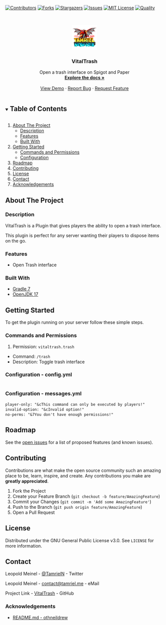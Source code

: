 <!-- PROJECT SHIELDS -->
[![Contributors][contributors-shield]][contributors-url]
[![Forks][forks-shield]][forks-url]
[![Stargazers][stars-shield]][stars-url]
[![Issues][issues-shield]][issues-url]
[![MIT License][license-shield]][license-url]
[![Quality][quality-shield]][quality-url]

<!-- PROJECT LOGO -->
<!--suppress ALL -->
<br />
<p align="center">
  <a href="https://github.com/TamrielNetwork/VitalTrash">
    <img src="images/logo.png" alt="Logo" width="80" height="80">
  </a>

<h3 align="center">VitalTrash</h3>

  <p align="center">
    Open a trash interface on Spigot and Paper
    <br />
    <a href="https://github.com/TamrielNetwork/VitalTrash"><strong>Explore the docs »</strong></a>
    <br />
    <br />
    <a href="https://github.com/TamrielNetwork/VitalTrash">View Demo</a>
    ·
    <a href="https://github.com/TamrielNetwork/VitalTrash/issues">Report Bug</a>
    ·
    <a href="https://github.com/TamrielNetwork/VitalTrash/issues">Request Feature</a>
  </p>

<!-- TABLE OF CONTENTS -->
<details open="open">
  <summary><h2 style="display: inline-block">Table of Contents</h2></summary>
  <ol>
    <li>
      <a href="#about-the-project">About The Project</a>
      <ul>
        <li><a href="#description">Description</a></li>
        <li><a href="#features">Features</a></li>
        <li><a href="#built-with">Built With</a></li>
      </ul>
    </li>
    <li>
      <a href="#getting-started">Getting Started</a>
      <ul>
        <li><a href="#commands-and-permissions">Commands and Permissions</a></li>
        <li><a href="#configuration">Configuration</a></li>
      </ul>
    </li>
    <li><a href="#roadmap">Roadmap</a></li>
    <li><a href="#contributing">Contributing</a></li>
    <li><a href="#license">License</a></li>
    <li><a href="#contact">Contact</a></li>
    <li><a href="#acknowledgements">Acknowledgements</a></li>
  </ol>
</details>

<!-- ABOUT THE PROJECT -->

## About The Project

### Description

VitalTrash is a Plugin that gives players the ability to open a trash interface.

This plugin is perfect for any server wanting their players to dispose items on the go.

### Features

* Open Trash interface

### Built With

* [Gradle 7](https://docs.gradle.org/7.4/release-notes.html)
* [OpenJDK 17](https://openjdk.java.net/projects/jdk/17/)

<!-- GETTING STARTED -->

## Getting Started

To get the plugin running on your server follow these simple steps.

### Commands and Permissions

1. Permission: `vitaltrash.trash`

* Command: `/trash`
* Description: Toggle trash interface

### Configuration - config.yml

```
```

### Configuration - messages.yml

```
player-only: "&cThis command can only be executed by players!"
invalid-option: "&cInvalid option!"
no-perms: "&7You don't have enough permissions!"
```

<!-- ROADMAP -->

## Roadmap

See the [open issues](https://github.com/TamrielNetwork/VitalTrash/issues) for a list of proposed features (and known
issues).

<!-- CONTRIBUTING -->

## Contributing

Contributions are what make the open source community such an amazing place to be, learn, inspire, and create. Any
contributions you make are **greatly appreciated**.

1. Fork the Project
2. Create your Feature Branch (`git checkout -b feature/AmazingFeature`)
3. Commit your Changes (`git commit -m 'Add some AmazingFeature'`)
4. Push to the Branch (`git push origin feature/AmazingFeature`)
5. Open a Pull Request

<!-- LICENSE -->

## License

Distributed under the GNU General Public License v3.0. See `LICENSE` for more information.

<!-- CONTACT -->

## Contact

Leopold Meinel - [@TamrielN](https://twitter.com/TamrielN) - Twitter

Leopold Meinel - [contact@tamriel.me](mailto:contact@tamriel.me) - eMail

Project Link - [VitalTrash](https://github.com/TamrielNetwork/VitalTrash) - GitHub

<!-- ACKNOWLEDGEMENTS -->

### Acknowledgements

* [README.md - othneildrew](https://github.com/othneildrew/Best-README-Template)

<!-- MARKDOWN LINKS & IMAGES -->

[contributors-shield]: https://img.shields.io/github/contributors-anon/TamrielNetwork/VitalTrash?style=for-the-badge

[contributors-url]: https://github.com/TamrielNetwork/VitalTrash/graphs/contributors

[forks-shield]: https://img.shields.io/github/forks/TamrielNetwork/VitalTrash?label=Forks&style=for-the-badge

[forks-url]: https://github.com/TamrielNetwork/VitalTrash/network/members

[stars-shield]: https://img.shields.io/github/stars/TamrielNetwork/VitalTrash?style=for-the-badge

[stars-url]: https://github.com/TamrielNetwork/VitalTrash/stargazers

[issues-shield]: https://img.shields.io/github/issues/TamrielNetwork/VitalTrash?style=for-the-badge

[issues-url]: https://github.com/TamrielNetwork/VitalTrash/issues

[license-shield]: https://img.shields.io/github/license/TamrielNetwork/VitalTrash?style=for-the-badge

[license-url]: https://github.com/TamrielNetwork/VitalTrash/blob/main/LICENSE

[quality-shield]: https://img.shields.io/codefactor/grade/github/TamrielNetwork/VitalTrash?style=for-the-badge

[quality-url]: https://www.codefactor.io/repository/github/TamrielNetwork/VitalTrash
